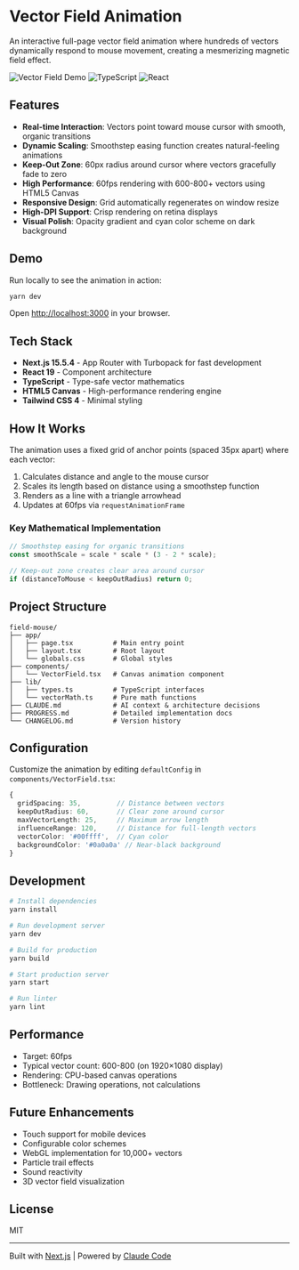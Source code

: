 # Vector Field Animation

An interactive full-page vector field animation where hundreds of vectors dynamically respond to mouse movement, creating a mesmerizing magnetic field effect.

![Vector Field Demo](https://img.shields.io/badge/Next.js-15.5.4-black?logo=next.js) ![TypeScript](https://img.shields.io/badge/TypeScript-5-blue?logo=typescript) ![React](https://img.shields.io/badge/React-19-61dafb?logo=react)

## Features

- **Real-time Interaction**: Vectors point toward mouse cursor with smooth, organic transitions
- **Dynamic Scaling**: Smoothstep easing function creates natural-feeling animations
- **Keep-Out Zone**: 60px radius around cursor where vectors gracefully fade to zero
- **High Performance**: 60fps rendering with 600-800+ vectors using HTML5 Canvas
- **Responsive Design**: Grid automatically regenerates on window resize
- **High-DPI Support**: Crisp rendering on retina displays
- **Visual Polish**: Opacity gradient and cyan color scheme on dark background

## Demo

Run locally to see the animation in action:

```bash
yarn dev
```

Open [http://localhost:3000](http://localhost:3000) in your browser.

## Tech Stack

- **Next.js 15.5.4** - App Router with Turbopack for fast development
- **React 19** - Component architecture
- **TypeScript** - Type-safe vector mathematics
- **HTML5 Canvas** - High-performance rendering engine
- **Tailwind CSS 4** - Minimal styling

## How It Works

The animation uses a fixed grid of anchor points (spaced 35px apart) where each vector:

1. Calculates distance and angle to the mouse cursor
2. Scales its length based on distance using a smoothstep function
3. Renders as a line with a triangle arrowhead
4. Updates at 60fps via `requestAnimationFrame`

### Key Mathematical Implementation

```typescript
// Smoothstep easing for organic transitions
const smoothScale = scale * scale * (3 - 2 * scale);

// Keep-out zone creates clear area around cursor
if (distanceToMouse < keepOutRadius) return 0;
```

## Project Structure

```
field-mouse/
├── app/
│   ├── page.tsx          # Main entry point
│   ├── layout.tsx        # Root layout
│   └── globals.css       # Global styles
├── components/
│   └── VectorField.tsx   # Canvas animation component
├── lib/
│   ├── types.ts          # TypeScript interfaces
│   └── vectorMath.ts     # Pure math functions
├── CLAUDE.md             # AI context & architecture decisions
├── PROGRESS.md           # Detailed implementation docs
└── CHANGELOG.md          # Version history
```

## Configuration

Customize the animation by editing `defaultConfig` in `components/VectorField.tsx`:

```typescript
{
  gridSpacing: 35,         // Distance between vectors
  keepOutRadius: 60,       // Clear zone around cursor
  maxVectorLength: 25,     // Maximum arrow length
  influenceRange: 120,     // Distance for full-length vectors
  vectorColor: '#00ffff',  // Cyan color
  backgroundColor: '#0a0a0a' // Near-black background
}
```

## Development

```bash
# Install dependencies
yarn install

# Run development server
yarn dev

# Build for production
yarn build

# Start production server
yarn start

# Run linter
yarn lint
```

## Performance

- Target: 60fps
- Typical vector count: 600-800 (on 1920×1080 display)
- Rendering: CPU-based canvas operations
- Bottleneck: Drawing operations, not calculations

## Future Enhancements

- Touch support for mobile devices
- Configurable color schemes
- WebGL implementation for 10,000+ vectors
- Particle trail effects
- Sound reactivity
- 3D vector field visualization

## License

MIT

---

Built with [Next.js](https://nextjs.org) | Powered by [Claude Code](https://claude.com/claude-code)
